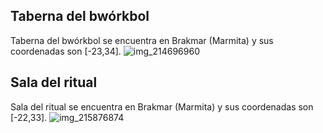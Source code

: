 ## Taberna del bwórkbol
Taberna del bwórkbol se encuentra en Brakmar (Marmita) y sus coordenadas son [-23,34].
![img_214696960](https://media.discordapp.net/attachments/1115311447145193482/1115351696625893526/214696960.jpg)

## Sala del ritual
Sala del ritual se encuentra en Brakmar (Marmita) y sus coordenadas son [-22,33].
![img_215876874](https://media.discordapp.net/attachments/1115311447145193482/1115352013715288174/215876874.jpg)